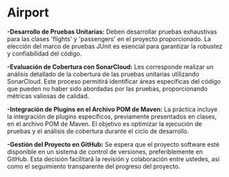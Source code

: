 # Airport
**-Desarrollo de Pruebas Unitarias:** Deben desarrollar pruebas exhaustivas para las clases 'flights' y 'passengers' en el proyecto proporcionado. La elección del marco de pruebas JUnit es esencial para garantizar la robustez y confiabilidad del código.

**-Evaluación de Cobertura con SonarCloud:** Les corresponde realizar un análisis detallado de la cobertura de las pruebas unitarias utilizando SonarCloud. Este proceso permitirá identificar áreas específicas del código que pueden no haber sido abordadas por las pruebas, proporcionando métricas valiosas de calidad.

**-Integración de Plugins en el Archivo POM de Maven:** La práctica incluye la integración de plugins específicos, previamente presentados en clases, en el archivo POM de Maven. El objetivo es optimizar la ejecución de pruebas y el análisis de cobertura durante el ciclo de desarrollo.

**-Gestión del Proyecto en GitHub:** Se espera que el proyecto software esté disponible en un sistema de control de versiones, preferiblemente en GitHub. Esta decisión facilitará la revisión y colaboración entre ustedes, así como el seguimiento transparente del progreso del proyecto.
